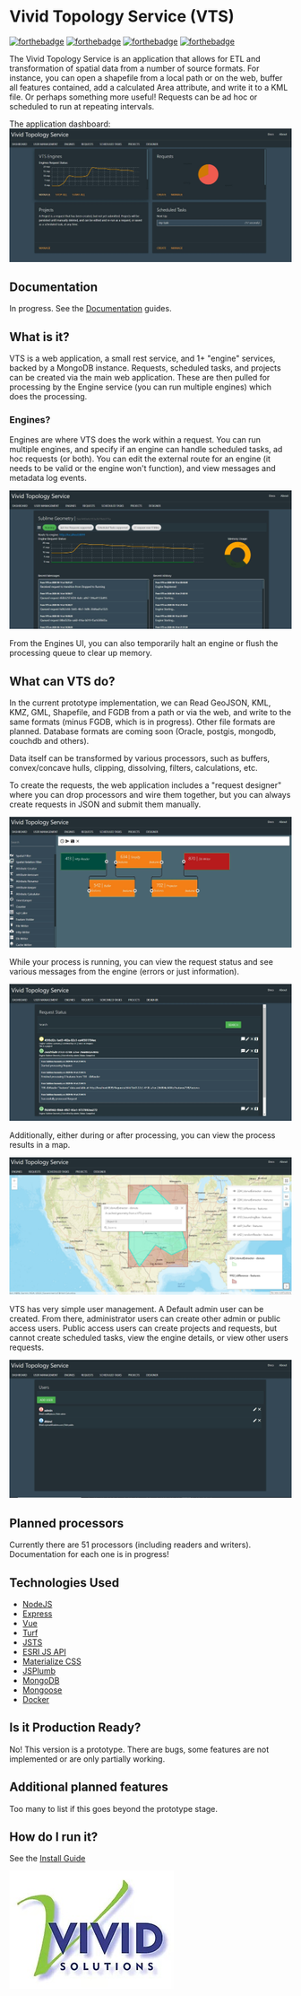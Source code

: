 # Vivid Topology Service (VTS)

[![forthebadge](https://forthebadge.com/images/badges/built-with-love.svg)](https://forthebadge.com) [![forthebadge](https://forthebadge.com/images/badges/made-with-crayons.svg)](https://forthebadge.com) [![forthebadge](https://forthebadge.com/images/badges/60-percent-of-the-time-works-every-time.svg)](https://forthebadge.com) [![forthebadge](https://forthebadge.com/images/badges/contains-technical-debt.svg)](https://forthebadge.com)

The Vivid Topology Service is an application that allows for ETL and transformation of spatial data from a number of source formats. For instance, you can open a shapefile from a local path or on the web, buffer all features contained, add a calculated Area attribute, and write it to a KML file. Or perhaps something more 
useful! Requests can be ad hoc or scheduled to run at repeating intervals.

The application dashboard:
![Dashboard screen](dashboard.jpg)

## Documentation

In progress. See the [Documentation](documentation.md) guides.

## What is it?

VTS is a web application, a small rest service, and 1+ "engine" services, backed by a MongoDB instance. Requests, scheduled tasks, and projects can be created via the main web application. These are then pulled for processing by the Engine service (you can run multiple engines) which does the processing.

### Engines?

Engines are where VTS does the work within a request. You can run multiple engines, and specify if an engine can handle scheduled tasks, ad hoc requests (or both). You can edit the external route for an engine (it needs to be valid or the engine won't function), and view messages and metadata log events.

![Engines screen](engines.jpg)

From the Engines UI, you can also temporarily halt an engine or flush the processing queue to clear up memory.

## What can VTS do?

In the current prototype implementation, we can Read GeoJSON, KML, KMZ, GML, Shapefile, and FGDB from a path or via the web, and write to the same formats (minus FGDB, which is in progress). Other file formats are planned. Database formats are coming soon (Oracle, postgis, mongodb, couchdb and others).

Data itself can be transformed by various processors, such as buffers, convex/concave hulls, clipping, dissolving, filters, calculations, etc.

To create the requests, the web application includes a "request designer" where you can drop processors and wire them together, but you can always create requests in JSON and submit them manually.

![Engines screen](designer.jpg)

While your process is running, you can view the request status and see various messages from the engine (errors or just information).

![Requets screen](requests.jpg)

Additionally, either during or after processing, you can view the process results in a map.

![Map screen](mapview.jpg)

VTS has very simple user management. A Default admin user can be created. From there, administrator users can create other admin or public access users. Public access users can create projects and requests, but cannot create scheduled tasks, view the engine details, or view other users requests.

![User Management screen](users.jpg)

## Planned processors

Currently there are 51 processors (including readers and writers). Documentation for each one is in progress!

## Technologies Used

- [NodeJS](https://nodejs.org/en/)
- [Express](https://expressjs.com/)
- [Vue](https://vuejs.org/)
- [Turf](https://turfjs.org/)
- [JSTS](http://bjornharrtell.github.io/jsts/")
- [ESRI JS API](https://developers.arcgis.com/javascript/)
- [Materialize CSS](https://materializecss.com/)
- [JSPlumb](http://jsplumb.github.io/jsplumb/home.html)
- [MongoDB](https://www.mongodb.com/)
- [Mongoose](https://mongoosejs.com/)
- [Docker](https://www.docker.com/)

## Is it Production Ready?

No! This version is a prototype. There are bugs, some features are not implemented or are only partially working.

## Additional planned features

Too many to list if this goes beyond the prototype stage.

## How do I run it?

See the [Install Guide](install.md)

![Vivid Logo](vivid_logo.jpg)